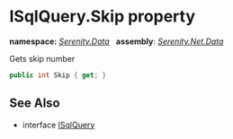 # ISqlQuery.Skip property
**namespace:** *[Serenity.Data](../../README.md#serenity.data-namespace)*   **assembly**: *[Serenity.Net.Data](../../README.md)*

Gets skip number

```csharp
public int Skip { get; }
```

## See Also

* interface [ISqlQuery](../ISqlQuery.md)